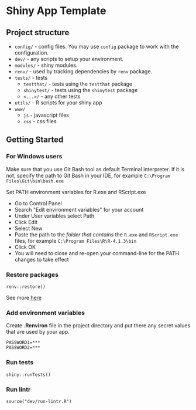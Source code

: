 # Shiny App Template

## Project structure

- `config/` - config files. You may use `config` package to work with the configuration.
- `dev/` - any scripts to setup your environment.
- `modules/` - shiny modules.
- `renv/` - used by tracking dependencies by `renv` package.
- `tests/` - tests
    - `testthat/` - tests using the `testthat` package
    - `shinytest/` - tests using the `shinytest` package
    - `<...>/` - any other tests
- `utils/` - R scripts for your shiny app
- `www/` 
    - `js` - javascript files
    - `css` - css files

## Getting Started

### For Windows users

Make sure that you use Git Bash tool as default Terminal interpreter. If it is not, specify the path to Git Bash in your IDE, for example `C:\Program Files\Git\bin\bash.exe` 

Set PATH environment variables for R.exe and RScript.exe
* Go to Control Panel
* Search "Edit environment variables" for your account
* Under User variables select Path
* Click Edit
* Select New
* Paste the path to the _folder that contains_ the `R.exe` and `RScript.exe` files, for example `C:\Program Files\R\R-4.1.3\bin`
* Click OK
* You will need to close and re-open your command-line for the PATH changes to take effect

### Restore packages

```{r}
renv::restore()
```

See more [here](https://rstudio.github.io/renv/articles/renv.html)

### Add environment variables

Create **.Renviron** file in the project directory and put there any secret values that are used by your app.

```{r}
PASSWORD1=***
PASSWORD2=***
```

### Run tests

```{r}
shiny::runTests()
```

### Run lintr

```{r}
source("dev/run-lintr.R")
```
